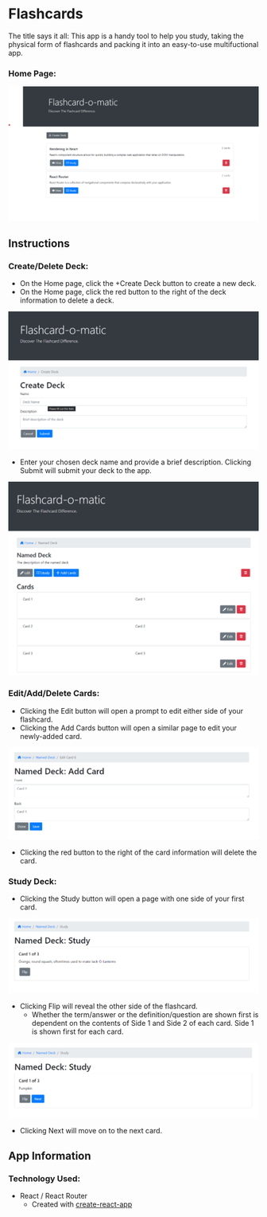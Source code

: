# Flashcards

The title says it all: This app is a handy tool to help you study, taking the physical form of flashcards and packing it into an easy-to-use multifuctional app.

### Home Page:

![home_page](homepage.png)

## Instructions

### Create/Delete Deck:

* On the Home page, click the +Create Deck button to create a new deck.
* On the Home page, click the red button to the right of the deck information to delete a deck.

![create deck](createdeck.png)

* Enter your chosen deck name and provide a brief description. Clicking Submit will submit your deck to the app.

![fresh deck](freshdeck.png)

### Edit/Add/Delete Cards:

* Clicking the Edit button will open a prompt to edit either side of your flashcard.
* Clicking the Add Cards button will open a similar page to edit your newly-added card.

![edit card](addcard.png)

* Clicking the red button to the right of the card information will delete the card.

### Study Deck:

* Clicking the Study button will open a page with one side of your first card.

![side 1](study1.png)

* Clicking Flip will reveal the other side of the flashcard.
  * Whether the term/answer or the definition/question are shown first is dependent on the contents of Side 1 and Side 2 of each card. Side 1 is shown first for each card.

![side 2](study2.png)

* Clicking Next will move on to the next card.

## App Information

### Technology Used:

* React / React Router
  * Created with [create-react-app](https://github.com/facebook/create-react-app)

  
